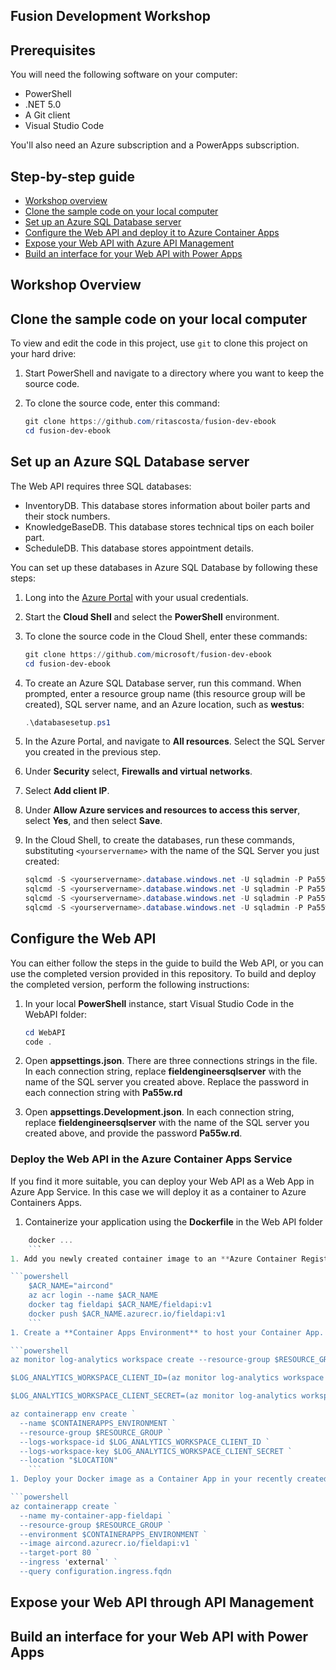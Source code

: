 ## Fusion Development Workshop

## Prerequisites

You will need the following software on your computer:

- PowerShell
- .NET 5.0
- A Git client
- Visual Studio Code 

You'll also need an Azure subscription and a PowerApps subscription.

## Step-by-step guide

- [Workshop overview](#overview)
- [Clone the sample code on your local computer](#repo)
- [Set up an Azure SQL Database server](#sql)
- [Configure the Web API and deploy it to Azure Container Apps](#api)
- [Expose your Web API with Azure API Management](#apim)
- [Build an interface for your Web API with Power Apps](#powerapps)

## Workshop Overview <a name="overview"></a>

## Clone the sample code on your local computer <a name="repo"></a>

To view and edit the code in this project, use `git` to clone this project on your hard drive:

1. Start PowerShell and navigate to a directory where you want to keep the source code.
1. To clone the source code, enter this command:

    ```powershell
    git clone https://github.com/ritascosta/fusion-dev-ebook
    cd fusion-dev-ebook
    ```

## Set up an Azure SQL Database server <a name="sql"></a>

The Web API requires three SQL databases:

- InventoryDB. This database stores information about boiler parts and their stock numbers.
- KnowledgeBaseDB. This database stores technical tips on each boiler part.
- ScheduleDB. This database stores appointment details.

You can set up these databases in Azure SQL Database by following these steps:

1. Long into the [Azure Portal](https://portal.azure.com) with your usual credentials.
1. Start the **Cloud Shell** and select the **PowerShell** environment.
1. To clone the source code in the Cloud Shell, enter these commands:

    ```powershell
    git clone https://github.com/microsoft/fusion-dev-ebook
    cd fusion-dev-ebook
    ```

1. To create an Azure SQL Database server, run this command. When prompted, enter a resource group name (this resource group will be created), SQL server name, and an Azure location, such as **westus**:

    ```powershell
    .\databasesetup.ps1
    ```

1. In the Azure Portal, and navigate to **All resources**. Select the SQL Server you created in the previous step.
1. Under **Security** select, **Firewalls and virtual networks**.
1. Select **Add client IP**.
1. Under **Allow Azure services and resources to access this server**, select **Yes**, and then select **Save**.
1. In the Cloud Shell, to create the databases, run these commands, substituting `<yourservername>` with the name of the SQL Server you just created:

    ```powershell
    sqlcmd -S <yourservername>.database.windows.net -U sqladmin -P Pa55w.rd -i "./SQLScripts/CreateAllDBs.sql"
    sqlcmd -S <yourservername>.database.windows.net -U sqladmin -P Pa55w.rd -d InventoryDB -i "./SQLScripts/InventoryDB-setup.sql"
    sqlcmd -S <yourservername>.database.windows.net -U sqladmin -P Pa55w.rd -d KnowledgeDB -i "./SQLScripts/KnowledgeDB-setup.sql"
    sqlcmd -S <yourservername>.database.windows.net -U sqladmin -P Pa55w.rd -d SchedulesDB -i "./SQLScripts/SchedulesDB-setup.sql"
    ```

## Configure the Web API <a name="api"></a>

You can either follow the steps in the guide to build the Web API, or you can use the completed version provided in this repository. To build and deploy the completed version, perform the following instructions:

1. In your local **PowerShell** instance, start Visual Studio Code in the WebAPI folder:

    ```powershell
    cd WebAPI
    code .
    ```

1. Open **appsettings.json**. There are three connections strings in the file. In each connection string, replace **fieldengineersqlserver** with the name of the SQL server you created above. Replace the password in each connection string with **Pa55w.rd**
1. Open **appsettings.Development.json**. In each connection string, replace **fieldengineersqlserver** with the name of the SQL server you created above, and provide the password **Pa55w.rd**.

### Deploy the Web API in the Azure Container Apps Service 

If you find it more suitable, you can deploy your Web API as a Web App in Azure App Service. In this case we will deploy it as a container to Azure Containers Apps. 

1. Containerize your application using the **Dockerfile** in the Web API folder

```powershell
    docker ...
    ```
1. Add you newly created container image to an **Azure Container Registry** (create new if you don't have one).

```powershell
    $ACR_NAME="aircond"
    az acr login --name $ACR_NAME
    docker tag fieldapi $ACR_NAME/fieldapi:v1
    docker push $ACR_NAME.azurecr.io/fieldapi:v1
    ```    
1. Create a **Container Apps Environment** to host your Container App.

```powershell
az monitor log-analytics workspace create --resource-group $RESOURCE_GROUP --workspace-name $LOG_ANALYTICS_WORKSPACE

$LOG_ANALYTICS_WORKSPACE_CLIENT_ID=(az monitor log-analytics workspace show --query customerId -g $RESOURCE_GROUP -n $LOG_ANALYTICS_WORKSPACE --out tsv)

$LOG_ANALYTICS_WORKSPACE_CLIENT_SECRET=(az monitor log-analytics workspace get-shared-keys --query primarySharedKey -g $RESOURCE_GROUP -n $LOG_ANALYTICS_WORKSPACE --out tsv)

az containerapp env create `
  --name $CONTAINERAPPS_ENVIRONMENT `
  --resource-group $RESOURCE_GROUP `
  --logs-workspace-id $LOG_ANALYTICS_WORKSPACE_CLIENT_ID `
  --logs-workspace-key $LOG_ANALYTICS_WORKSPACE_CLIENT_SECRET `
  --location "$LOCATION"
    ```   
1. Deploy your Docker image as a Container App in your recently created Container App Environment

```powershell
az containerapp create `
  --name my-container-app-fieldapi `
  --resource-group $RESOURCE_GROUP `
  --environment $CONTAINERAPPS_ENVIRONMENT `
  --image aircond.azurecr.io/fieldapi:v1 `
  --target-port 80 `
  --ingress 'external' `
  --query configuration.ingress.fqdn
  ```

## Expose your Web API through API Management <a name="apim"></a>

## Build an interface for your Web API with Power Apps <a name="powerapps"></a> 
